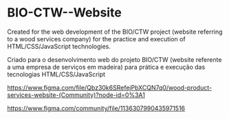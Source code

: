 # BIO-CTW--Website
Created for the web development of the BIO/CTW project (website referring to a wood services company) for the practice and execution of HTML/CSS/JavaScript technologies.

Criado para o desenvolvimento web do projeto BIO/CTW (website referente a uma empresa de serviços em madeira) para prática e execução das tecnologias HTML/CSS/JavaScript

https://www.figma.com/file/Qbz30k6SRefejPbXCQN7q0/wood-product-services-website-(Community)?node-id=0%3A1

https://www.figma.com/community/file/1136307990435971516
